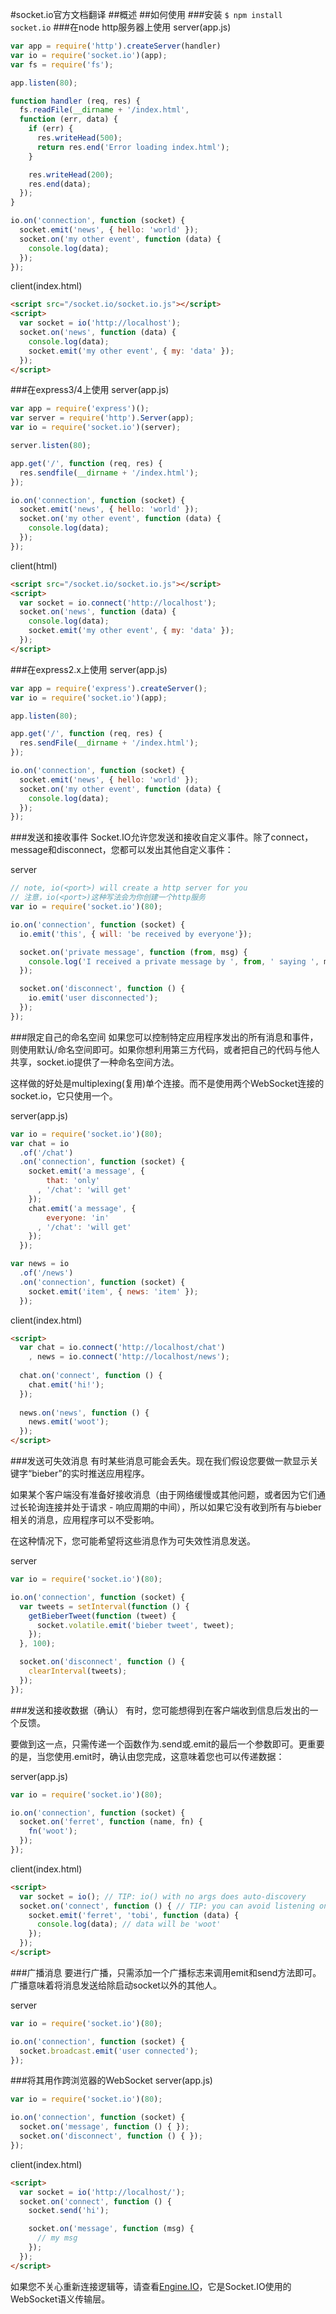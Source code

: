 #socket.io官方文档翻译
##概述
##如何使用
###安装
`$ npm install socket.io`
###在node http服务器上使用
server(app.js)
```js
var app = require('http').createServer(handler)
var io = require('socket.io')(app);
var fs = require('fs');

app.listen(80);

function handler (req, res) {
  fs.readFile(__dirname + '/index.html',
  function (err, data) {
    if (err) {
      res.writeHead(500);
      return res.end('Error loading index.html');
    }

    res.writeHead(200);
    res.end(data);
  });
}

io.on('connection', function (socket) {
  socket.emit('news', { hello: 'world' });
  socket.on('my other event', function (data) {
    console.log(data);
  });
});
```

client(index.html)
```html
<script src="/socket.io/socket.io.js"></script>
<script>
  var socket = io('http://localhost');
  socket.on('news', function (data) {
    console.log(data);
    socket.emit('my other event', { my: 'data' });
  });
</script>
```

###在express3/4上使用
server(app.js)
```js
var app = require('express')();
var server = require('http').Server(app);
var io = require('socket.io')(server);

server.listen(80);

app.get('/', function (req, res) {
  res.sendfile(__dirname + '/index.html');
});

io.on('connection', function (socket) {
  socket.emit('news', { hello: 'world' });
  socket.on('my other event', function (data) {
    console.log(data);
  });
});
```

client(html)
```html
<script src="/socket.io/socket.io.js"></script>
<script>
  var socket = io.connect('http://localhost');
  socket.on('news', function (data) {
    console.log(data);
    socket.emit('my other event', { my: 'data' });
  });
</script>
```

###在express2.x上使用
server(app.js)
```js
var app = require('express').createServer();
var io = require('socket.io')(app);

app.listen(80);

app.get('/', function (req, res) {
  res.sendFile(__dirname + '/index.html');
});

io.on('connection', function (socket) {
  socket.emit('news', { hello: 'world' });
  socket.on('my other event', function (data) {
    console.log(data);
  });
});
```

###发送和接收事件
Socket.IO允许您发送和接收自定义事件。除了connect，message和disconnect，您都可以发出其他自定义事件：

server
```js
// note, io(<port>) will create a http server for you
// 注意，io(<port>)这种写法会为你创建一个http服务
var io = require('socket.io')(80);

io.on('connection', function (socket) {
  io.emit('this', { will: 'be received by everyone'});

  socket.on('private message', function (from, msg) {
    console.log('I received a private message by ', from, ' saying ', msg);
  });

  socket.on('disconnect', function () {
    io.emit('user disconnected');
  });
});
```

###限定自己的命名空间
如果您可以控制特定应用程序发出的所有消息和事件，则使用默认/命名空间即可。如果你想利用第三方代码，或者把自己的代码与他人共享，socket.io提供了一种命名空间方法。

这样做的好处是multiplexing(复用)单个连接。而不是使用两个WebSocket连接的socket.io，它只使用一个。

server(app.js)
```js
var io = require('socket.io')(80);
var chat = io
  .of('/chat')
  .on('connection', function (socket) {
    socket.emit('a message', {
        that: 'only'
      , '/chat': 'will get'
    });
    chat.emit('a message', {
        everyone: 'in'
      , '/chat': 'will get'
    });
  });

var news = io
  .of('/news')
  .on('connection', function (socket) {
    socket.emit('item', { news: 'item' });
  });
```
client(index.html)
```html
<script>
  var chat = io.connect('http://localhost/chat')
    , news = io.connect('http://localhost/news');
  
  chat.on('connect', function () {
    chat.emit('hi!');
  });
  
  news.on('news', function () {
    news.emit('woot');
  });
</script>
```

###发送可失效消息
有时某些消息可能会丢失。现在我们假设您要做一款显示关键字“bieber”的实时推送应用程序。

如果某个客户端没有准备好接收消息（由于网络缓慢或其他问题，或者因为它们通过长轮询连接并处于请求 - 响应周期的中间），所以如果它没有收到所有与bieber相关的消息，应用程序可以不受影响。

在这种情况下，您可能希望将这些消息作为可失效性消息发送。

server
```js
var io = require('socket.io')(80);

io.on('connection', function (socket) {
  var tweets = setInterval(function () {
    getBieberTweet(function (tweet) {
      socket.volatile.emit('bieber tweet', tweet);
    });
  }, 100);

  socket.on('disconnect', function () {
    clearInterval(tweets);
  });
});
```

###发送和接收数据（确认）
有时，您可能想得到在客户端收到信息后发出的一个反馈。

要做到这一点，只需传递一个函数作为.send或.emit的最后一个参数即可。更重要的是，当您使用.emit时，确认由您完成，这意味着您也可以传递数据：

server(app.js)
```js
var io = require('socket.io')(80);

io.on('connection', function (socket) {
  socket.on('ferret', function (name, fn) {
    fn('woot');
  });
});
```
client(index.html)
```html
<script>
  var socket = io(); // TIP: io() with no args does auto-discovery
  socket.on('connect', function () { // TIP: you can avoid listening on `connect` and listen on events directly too!
    socket.emit('ferret', 'tobi', function (data) {
      console.log(data); // data will be 'woot'
    });
  });
</script>
```

###广播消息
要进行广播，只需添加一个广播标志来调用emit和send方法即可。广播意味着将消息发送给除启动socket以外的其他人。

server
```js
var io = require('socket.io')(80);

io.on('connection', function (socket) {
  socket.broadcast.emit('user connected');
});
```

###将其用作跨浏览器的WebSocket
server(app.js)
```js
var io = require('socket.io')(80);

io.on('connection', function (socket) {
  socket.on('message', function () { });
  socket.on('disconnect', function () { });
});
```

client(index.html)
```html
<script>
  var socket = io('http://localhost/');
  socket.on('connect', function () {
    socket.send('hi');

    socket.on('message', function (msg) {
      // my msg
    });
  });
</script>
```

如果您不关心重新连接逻辑等，请查看[Engine.IO](https://github.com/socketio/engine.io)，它是Socket.IO使用的WebSocket语义传输层。